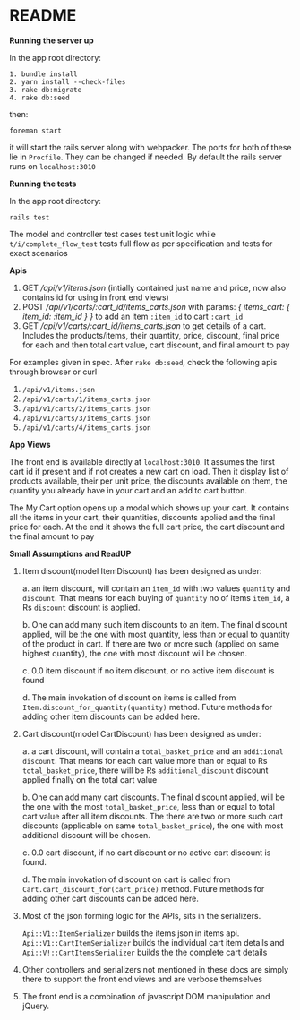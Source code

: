 # README

**Running the server up**

In the app root directory:

```
1. bundle install
2. yarn install --check-files
3. rake db:migrate
4. rake db:seed
```

then:

```
foreman start
```

it will start the rails server along with webpacker. The ports for both of these lie in `Procfile`. They can be changed if needed. By default the rails server runs on `localhost:3010`

**Running the tests**

In the app root directory:

```
rails test
```

The model and controller test cases test unit logic while `t/i/complete_flow_test` tests full flow as per specification and tests for exact scenarios

**Apis**

1. GET */api/v1/items.json* (intially contained just name and price, now also contains id for using in front end views)
2. POST */api/v1/carts/:cart_id/items_carts.json* with params: *{ items_cart: { item_id: :item_id } }* to add an item `:item_id` to cart `:cart_id`
3. GET */api/v1/carts/:cart_id/items_carts.json* to get details of a cart. Includes the products/items, their quantity, price, discount, final price for each and then total cart value, cart discount, and final amount to pay

For examples given in spec. After `rake db:seed`, check the following apis through browser or curl

1. `/api/v1/items.json`
2. `/api/v1/carts/1/items_carts.json`
3. `/api/v1/carts/2/items_carts.json`
4. `/api/v1/carts/3/items_carts.json`
5. `/api/v1/carts/4/items_carts.json`

**App Views**

The front end is available directly at `localhost:3010`. It assumes the first cart id if present and if not creates a new cart on load. Then it display list of products available, their per unit price, the discounts available on them, the quantity you already have in your cart and an add to cart button.

The My Cart option opens up a modal which shows up your cart. It contains all the items in your cart, their quantities, discounts applied and the final price for each. At the end it shows the full cart price, the cart discount and the final amount to pay

**Small Assumptions and ReadUP**

1. Item discount(model ItemDiscount) has been designed as under:

    a. an item discount, will contain an `item_id` with two values `quantity` and `discount`. That means for each buying of `quantity` no of items `item_id`, a Rs `discount` discount is applied.

    b. One can add many such item discounts to an item. The final discount applied, will be the one with most quantity, less than or equal to quantity of the product in cart. If there are two or more such (applied on same highest quantity), the one with most discount will be chosen.

    c. 0.0 item discount if no item discount, or no active item discount is found

    d. The main invokation of discount on items is called from `Item.discount_for_quantity(quantity)` method. Future methods for adding other item discounts can be added here.

2. Cart discount(model CartDiscount) has been designed as under:

    a. a cart discount, will contain a `total_basket_price` and an `additional discount`. That means for each cart value more than or equal to Rs `total_basket_price`, there will be Rs `additional_discount` discount applied finally on the total cart value

    b. One can add many cart discounts. The final discount applied, will be the one with the most `total_basket_price`, less than or equal to total cart value after all item discounts. The there are two or more such cart discounts (applicable on same `total_basket_price`), the one with most additional discount will be chosen.

    c. 0.0 cart discount, if no cart discount or no active cart discount is found.

    d. The main invokation of discount on cart is called from `Cart.cart_discount_for(cart_price)` method. Future methods for adding other cart discounts can be added here.

3. Most of the json forming logic for the APIs, sits in the serializers. 

    `Api::V1::ItemSerializer` builds the items json in items api. 
    `Api::V1::CartItemSerializer` builds the individual cart item details and `Api::V!::CartItemsSerializer` builds the the complete cart details

4. Other controllers and serializers not mentioned in these docs are simply there to support the front end views and are verbose themselves

5. The front end is a combination of javascript DOM manipulation and jQuery.


